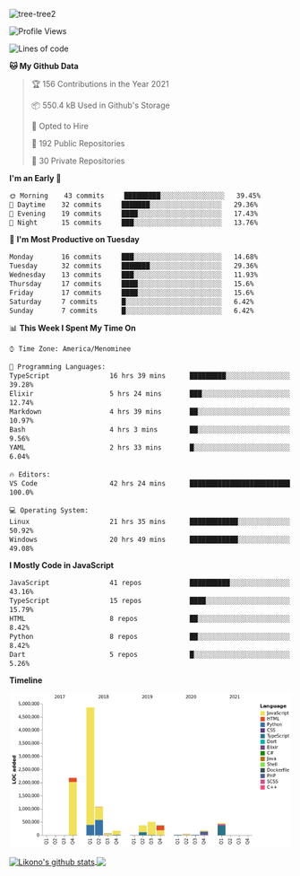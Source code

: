 ![tree-tree2](https://user-images.githubusercontent.com/15727947/99866266-688a6380-2b75-11eb-958b-273006b198d8.jpg)


<!--START_SECTION:waka-->
![Profile Views](http://img.shields.io/badge/Profile%20Views-0-blue)

![Lines of code](https://img.shields.io/badge/From%20Hello%20World%20I%27ve%20Written-10.3%20million%20lines%20of%20code-blue)

**🐱 My Github Data** 

> 🏆 156 Contributions in the Year 2021
 > 
> 📦 550.4 kB Used in Github's Storage 
 > 
> 💼 Opted to Hire
 > 
> 📜 192 Public Repositories 
 > 
> 🔑 30 Private Repositories  
 > 
**I'm an Early 🐤** 

```text
🌞 Morning    43 commits     █████████░░░░░░░░░░░░░░░░   39.45% 
🌆 Daytime    32 commits     ███████░░░░░░░░░░░░░░░░░░   29.36% 
🌃 Evening    19 commits     ████░░░░░░░░░░░░░░░░░░░░░   17.43% 
🌙 Night      15 commits     ███░░░░░░░░░░░░░░░░░░░░░░   13.76%

```
📅 **I'm Most Productive on Tuesday** 

```text
Monday       16 commits     ███░░░░░░░░░░░░░░░░░░░░░░   14.68% 
Tuesday      32 commits     ███████░░░░░░░░░░░░░░░░░░   29.36% 
Wednesday    13 commits     ███░░░░░░░░░░░░░░░░░░░░░░   11.93% 
Thursday     17 commits     ████░░░░░░░░░░░░░░░░░░░░░   15.6% 
Friday       17 commits     ████░░░░░░░░░░░░░░░░░░░░░   15.6% 
Saturday     7 commits      █░░░░░░░░░░░░░░░░░░░░░░░░   6.42% 
Sunday       7 commits      █░░░░░░░░░░░░░░░░░░░░░░░░   6.42%

```


📊 **This Week I Spent My Time On** 

```text
⌚︎ Time Zone: America/Menominee

💬 Programming Languages: 
TypeScript               16 hrs 39 mins      █████████░░░░░░░░░░░░░░░░   39.28% 
Elixir                   5 hrs 24 mins       ███░░░░░░░░░░░░░░░░░░░░░░   12.74% 
Markdown                 4 hrs 39 mins       ██░░░░░░░░░░░░░░░░░░░░░░░   10.97% 
Bash                     4 hrs 3 mins        ██░░░░░░░░░░░░░░░░░░░░░░░   9.56% 
YAML                     2 hrs 33 mins       █░░░░░░░░░░░░░░░░░░░░░░░░   6.04%

🔥 Editors: 
VS Code                  42 hrs 24 mins      █████████████████████████   100.0%

💻 Operating System: 
Linux                    21 hrs 35 mins      ████████████░░░░░░░░░░░░░   50.92% 
Windows                  20 hrs 49 mins      ████████████░░░░░░░░░░░░░   49.08%

```

**I Mostly Code in JavaScript** 

```text
JavaScript               41 repos            ██████████░░░░░░░░░░░░░░░   43.16% 
TypeScript               15 repos            ████░░░░░░░░░░░░░░░░░░░░░   15.79% 
HTML                     8 repos             ██░░░░░░░░░░░░░░░░░░░░░░░   8.42% 
Python                   8 repos             ██░░░░░░░░░░░░░░░░░░░░░░░   8.42% 
Dart                     5 repos             █░░░░░░░░░░░░░░░░░░░░░░░░   5.26%

```


**Timeline**

![Chart not found](https://raw.githubusercontent.com/ianlikono/ianlikono/main/charts/bar_graph.png) 


<!--END_SECTION:waka-->


<a href="https://github.com/ianlikono">
  <img align="center" src="https://github-readme-stats.anuraghazra1.vercel.app/api?username=ianlikono&show_icons=true&include_all_commits=true&theme=material-palenight" alt="Likono's github stats" />
</a>
<a href="https://github.com/ianlikono">
  <img align="center" src="https://github-readme-stats.anuraghazra1.vercel.app/api/top-langs/?username=ianlikono&layout=compact&theme=material-palenight" />
</a>

